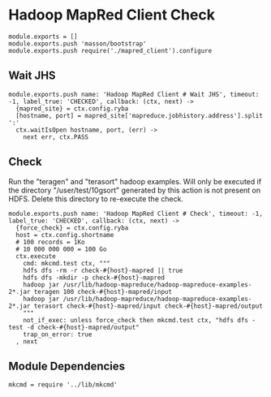 
# Hadoop MapRed Client Check

    module.exports = []
    module.exports.push 'masson/bootstrap'
    module.exports.push require('./mapred_client').configure

## Wait JHS

    module.exports.push name: 'Hadoop MapRed Client # Wait JHS', timeout: -1, label_true: 'CHECKED', callback: (ctx, next) ->
      {mapred_site} = ctx.config.ryba
      [hostname, port] = mapred_site['mapreduce.jobhistory.address'].split ':'
      ctx.waitIsOpen hostname, port, (err) ->
        next err, ctx.PASS

## Check

Run the "teragen" and "terasort" hadoop examples. Will only
be executed if the directory "/user/test/10gsort" generated 
by this action is not present on HDFS. Delete this directory 
to re-execute the check.

    module.exports.push name: 'Hadoop MapRed Client # Check', timeout: -1, label_true: 'CHECKED', callback: (ctx, next) ->
      {force_check} = ctx.config.ryba
      host = ctx.config.shortname
      # 100 records = 1Ko
      # 10 000 000 000 = 100 Go
      ctx.execute
        cmd: mkcmd.test ctx, """
        hdfs dfs -rm -r check-#{host}-mapred || true
        hdfs dfs -mkdir -p check-#{host}-mapred
        hadoop jar /usr/lib/hadoop-mapreduce/hadoop-mapreduce-examples-2*.jar teragen 100 check-#{host}-mapred/input
        hadoop jar /usr/lib/hadoop-mapreduce/hadoop-mapreduce-examples-2*.jar terasort check-#{host}-mapred/input check-#{host}-mapred/output
        """
        not_if_exec: unless force_check then mkcmd.test ctx, "hdfs dfs -test -d check-#{host}-mapred/output"
        trap_on_error: true
      , next

## Module Dependencies

    mkcmd = require '../lib/mkcmd'




